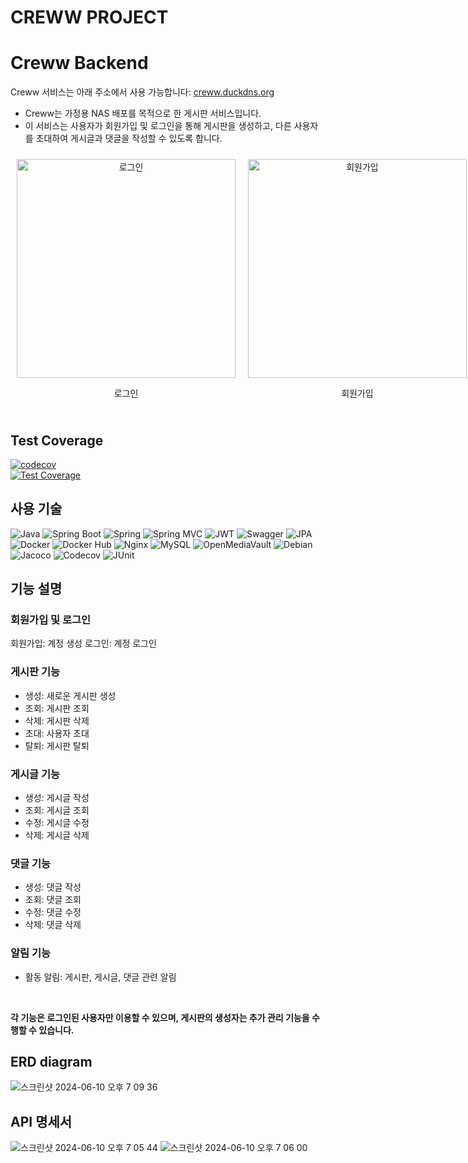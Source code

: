 

# CREWW PROJECT
# Creww Backend
Creww 서비스는 아래 주소에서 사용 가능합니다:
[creww.duckdns.org](http://creww.duckdns.org)

* Creww는 가정용 NAS 배포를 목적으로 한 게시판 서비스입니다.
* 이 서비스는 사용자가 회원가입 및 로그인을 통해 게시판을 생성하고, 다른 사용자를 초대하여 게시글과 댓글을 작성할 수 있도록 합니다.
<div style="display: flex; justify-content: space-around; align-items: center;">
  <div style="text-align: center; margin: 10px;">
    <img src="https://github.com/pie0902/creww/assets/47919911/f9542cc8-2812-468e-ae1b-826ed443820c" alt="로그인" style="height: 350px;">
    <p>로그인</p>
  </div>
  <div style="text-align: center; margin: 10px;">
    <img src="https://github.com/pie0902/creww/assets/47919911/d3f7af6f-70b0-4beb-abfc-6661e3b1a78f" alt="회원가입" style="height: 350px;">
    <p>회원가입</p>
  </div>
  <div style="text-align: center; margin: 10px;">
    <img src="https://github.com/pie0902/creww/assets/47919911/b677bcda-b7f4-4055-812b-e5ebceca743c" alt="메인페이지" style="height: 350px;">
    <p>메인페이지</p>
  </div>
</div>


## Test Coverage
[![codecov](https://codecov.io/gh/pie0902/creww/graph/badge.svg?token=ZPPC2DWXV1)](https://codecov.io/gh/pie0902/creww)<br>
[![Test Coverage](https://codecov.io/gh/pie0902/creww/graphs/tree.svg?token=ZPPC2DWXV1)](https://codecov.io/gh/pie0902/creww)

## 사용 기술
![Java](https://img.shields.io/badge/Java-8-blue)
![Spring Boot](https://img.shields.io/badge/Spring%20Boot-2.5.7-brightgreen)
![Spring](https://img.shields.io/badge/Spring-5.3.13-brightgreen)
![Spring MVC](https://img.shields.io/badge/Spring%20MVC-5.3.13-brightgreen)
![JWT](https://img.shields.io/badge/JWT-3.19.2-yellow)
![Swagger](https://img.shields.io/badge/Swagger-2.9.2-orange)
![JPA](https://img.shields.io/badge/JPA-2.2-blue)
![Docker](https://img.shields.io/badge/Docker-19.03.12-blue)
![Docker Hub](https://img.shields.io/badge/Docker%20Hub-latest-blue)
![Nginx](https://img.shields.io/badge/Nginx-1.19.0-blue)
![MySQL](https://img.shields.io/badge/MySQL-5.7-blue)
![OpenMediaVault](https://img.shields.io/badge/OpenMediaVault-5.5.11-blue)
![Debian](https://img.shields.io/badge/Debian-11_(bullseye)-green)
![Jacoco](https://img.shields.io/badge/Jacoco-0.8.7-red)
![Codecov](https://img.shields.io/badge/Codecov-4.6.1-blue)
![JUnit](https://img.shields.io/badge/JUnit-5.7.1-red)
## 기능 설명
### 회원가입 및 로그인
회원가입: 계정 생성
로그인: 계정 로그인
### 게시판 기능
* 생성: 새로운 게시판 생성
* 조회: 게시판 조회
* 삭제: 게시판 삭제
* 초대: 사용자 초대
* 탈퇴: 게시판 탈퇴
### 게시글 기능
* 생성: 게시글 작성
* 조회: 게시글 조회
* 수정: 게시글 수정
* 삭제: 게시글 삭제
### 댓글 기능
* 생성: 댓글 작성
* 조회: 댓글 조회
* 수정: 댓글 수정
* 삭제: 댓글 삭제
### 알림 기능
* 활동 알림: 게시판, 게시글, 댓글 관련 알림
<br>

**각 기능은 로그인된 사용자만 이용할 수 있으며, 게시판의 생성자는 추가 관리 기능을 수행할 수 있습니다.** 

## ERD diagram

![스크린샷 2024-06-10 오후 7 09 36](https://github.com/pie0902/creww/assets/47919911/e6729000-354e-490c-9a73-9731e72b71bc)
## API 명세서
![스크린샷 2024-06-10 오후 7 05 44](https://github.com/pie0902/creww/assets/47919911/5a638f53-dc15-49e6-be39-c7ef433fab7c)
![스크린샷 2024-06-10 오후 7 06 00](https://github.com/pie0902/creww/assets/47919911/9565b5e1-b708-4354-becf-fcb72f5d51e2)






